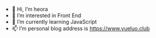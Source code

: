 - 👋 Hi, I’m heora
- 👀 I’m interested in Front End
- 🌱 I’m currently learning JavaScript
- 📫 I’m personal blog address is https://www.yueluo.club
